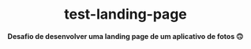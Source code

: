 <h1 align = "center">test-landing-page</h1>

<h4 align = "center">Desafio de desenvolver uma landing page de um aplicativo de fotos 🙃</h4>
